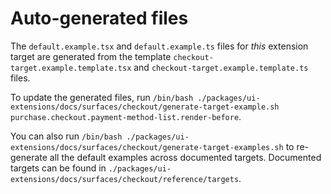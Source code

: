 # Auto-generated files

The `default.example.tsx` and `default.example.ts` files for _this_ extension target are generated from the template `checkout-target.example.template.tsx` and `checkout-target.example.template.ts` files.

To update the generated files, run `/bin/bash ./packages/ui-extensions/docs/surfaces/checkout/generate-target-example.sh  purchase.checkout.payment-method-list.render-before`.

You can also run `/bin/bash ./packages/ui-extensions/docs/surfaces/checkout/generate-target-examples.sh` to re-generate all the default examples across documented targets.
Documented targets can be found in `./packages/ui-extensions/docs/surfaces/checkout/reference/targets`.
